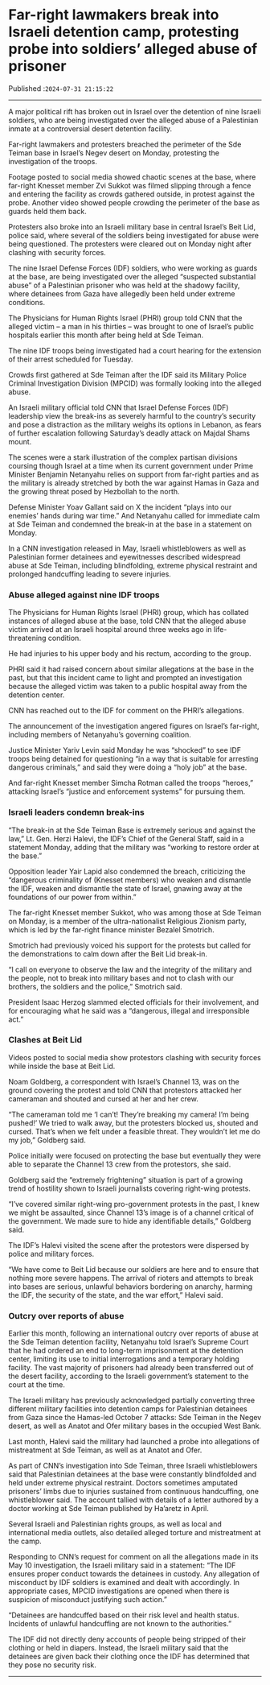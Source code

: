 # Far-right lawmakers break into Israeli detention camp, protesting probe into soldiers’ alleged abuse of prisoner

Published :`2024-07-31 21:15:22`

---

A major political rift has broken out in Israel over the detention of nine Israeli soldiers, who are being investigated over the alleged abuse of a Palestinian inmate at a controversial desert detention facility.

Far-right lawmakers and protesters breached the perimeter of the Sde Teiman base in Israel’s Negev desert on Monday, protesting the investigation of the troops.

Footage posted to social media showed chaotic scenes at the base, where far-right Knesset member Zvi Sukkot was filmed slipping through a fence and entering the facility as crowds gathered outside, in protest against the probe. Another video showed people crowding the perimeter of the base as guards held them back.

Protesters also broke into an Israeli military base in central Israel’s Beit Lid, police said, where several of the soldiers being investigated for abuse were being questioned. The protesters were cleared out on Monday night after clashing with security forces.

The nine Israel Defense Forces (IDF) soldiers, who were working as guards at the base, are being investigated over the alleged “suspected substantial abuse” of a Palestinian prisoner who was held at the shadowy facility, where detainees from Gaza have allegedly been held under extreme conditions.

The Physicians for Human Rights Israel (PHRI) group told CNN that the alleged victim – a man in his thirties – was brought to one of Israel’s public hospitals earlier this month after being held at Sde Teiman.

The nine IDF troops being investigated had a court hearing for the extension of their arrest scheduled for Tuesday.

Crowds first gathered at Sde Teiman after the IDF said its Military Police Criminal Investigation Division (MPCID) was formally looking into the alleged abuse.

An Israeli military official told CNN that Israel Defense Forces (IDF) leadership view the break-ins as severely harmful to the country’s security and pose a distraction as the military weighs its options in Lebanon, as fears of further escalation following Saturday’s deadly attack on Majdal Shams mount.

The scenes were a stark illustration of the complex partisan divisions coursing though Israel at a time when its current government under Prime Minister Benjamin Netanyahu relies on support from far-right parties and as the military is already stretched by both the war against Hamas in Gaza and the growing threat posed by Hezbollah to the north.

Defense Minister Yoav Gallant said on X the incident “plays into our enemies’ hands during war time.” And Netanyahu called for immediate calm at Sde Teiman and condemned the break-in at the base in a statement on Monday.

In a CNN investigation released in May, Israeli whistleblowers as well as Palestinian former detainees and eyewitnesses described widespread abuse at Sde Teiman, including blindfolding, extreme physical restraint and prolonged handcuffing leading to severe injuries.

### Abuse alleged against nine IDF troops

The Physicians for Human Rights Israel (PHRI) group, which has collated instances of alleged abuse at the base, told CNN that the alleged abuse victim arrived at an Israeli hospital around three weeks ago in life-threatening condition.

He had injuries to his upper body and his rectum, according to the group.

PHRI said it had raised concern about similar allegations at the base in the past, but that this incident came to light and prompted an investigation because the alleged victim was taken to a public hospital away from the detention center.

CNN has reached out to the IDF for comment on the PHRI’s allegations.

The announcement of the investigation angered figures on Israel’s far-right, including members of Netanyahu’s governing coalition.

Justice Minister Yariv Levin said Monday he was “shocked” to see IDF troops being detained for questioning “in a way that is suitable for arresting dangerous criminals,” and said they were doing a “holy job” at the base.

And far-right Knesset member Simcha Rotman called the troops “heroes,” attacking Israel’s “justice and enforcement systems” for pursuing them.

### Israeli leaders condemn break-ins

“The break-in at the Sde Teiman Base is extremely serious and against the law,” Lt. Gen. Herzi Halevi, the IDF’s Chief of the General Staff, said in a statement Monday, adding that the military was “working to restore order at the base.”

Opposition leader Yair Lapid also condemned the breach, criticizing the “dangerous criminality of (Knesset members) who weaken and dismantle the IDF, weaken and dismantle the state of Israel, gnawing away at the foundations of our power from within.”

The far-right Knesset member Sukkot, who was among those at Sde Teiman on Monday, is a member of the ultra-nationalist Religious Zionism party, which is led by the far-right finance minister Bezalel Smotrich.

Smotrich had previously voiced his support for the protests but called for the demonstrations to calm down after the Beit Lid break-in.

“I call on everyone to observe the law and the integrity of the military and the people, not to break into military bases and not to clash with our brothers, the soldiers and the police,” Smotrich said.

President Isaac Herzog slammed elected officials for their involvement, and for encouraging what he said was a “dangerous, illegal and irresponsible act.”

### Clashes at Beit Lid

Videos posted to social media show protestors clashing with security forces while inside the base at Beit Lid.

Noam Goldberg, a correspondent with Israel’s Channel 13, was on the ground covering the protest and told CNN that protestors attacked her cameraman and shouted and cursed at her and her crew.

“The cameraman told me ‘I can’t! They’re breaking my camera! I’m being pushed!’ We tried to walk away, but the protesters blocked us, shouted and cursed. That’s when we felt under a feasible threat. They wouldn’t let me do my job,” Goldberg said.

Police initially were focused on protecting the base but eventually they were able to separate the Channel 13 crew from the protestors, she said.

Goldberg said the “extremely frightening” situation is part of a growing trend of hostility shown to Israeli journalists covering right-wing protests.

“I’ve covered similar right-wing pro-government protests in the past, I knew we might be assaulted, since Channel 13’s image is of a channel critical of the government. We made sure to hide any identifiable details,” Goldberg said.

The IDF’s Halevi visited the scene after the protestors were dispersed by police and military forces.

“We have come to Beit Lid because our soldiers are here and to ensure that nothing more severe happens. The arrival of rioters and attempts to break into bases are serious, unlawful behaviors bordering on anarchy, harming the IDF, the security of the state, and the war effort,” Halevi said.

### Outcry over reports of abuse

Earlier this month, following an international outcry over reports of abuse at the Sde Teiman detention facility, Netanyahu told Israel’s Supreme Court that he had ordered an end to long-term imprisonment at the detention center, limiting its use to initial interrogations and a temporary holding facility. The vast majority of prisoners had already been transferred out of the desert facility, according to the Israeli government’s statement to the court at the time.

The Israeli military has previously acknowledged partially converting three different military facilities into detention camps for Palestinian detainees from Gaza since the Hamas-led October 7 attacks: Sde Teiman in the Negev desert, as well as Anatot and Ofer military bases in the occupied West Bank.

Last month, Halevi said the military had launched a probe into allegations of mistreatment at Sde Teiman, as well as at Anatot and Ofer.

As part of CNN’s investigation into Sde Teiman, three Israeli whistleblowers said that Palestinian detainees at the base were constantly blindfolded and held under extreme physical restraint. Doctors sometimes amputated prisoners’ limbs due to injuries sustained from continuous handcuffing, one whistleblower said. The account tallied with details of a letter authored by a doctor working at Sde Teiman published by Ha’aretz in April.

Several Israeli and Palestinian rights groups, as well as local and international media outlets, also detailed alleged torture and mistreatment at the camp.

Responding to CNN’s request for comment on all the allegations made in its May 10 investigation, the Israeli military said in a statement: “The IDF ensures proper conduct towards the detainees in custody. Any allegation of misconduct by IDF soldiers is examined and dealt with accordingly. In appropriate cases, MPCID investigations are opened when there is suspicion of misconduct justifying such action.”

“Detainees are handcuffed based on their risk level and health status. Incidents of unlawful handcuffing are not known to the authorities.”

The IDF did not directly deny accounts of people being stripped of their clothing or held in diapers. Instead, the Israeli military said that the detainees are given back their clothing once the IDF has determined that they pose no security risk.

---

